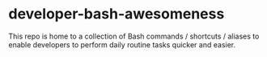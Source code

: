 # developer-bash-awesomeness
This repo is home to a collection of Bash commands / shortcuts / aliases to enable developers to perform daily routine tasks quicker and easier.
